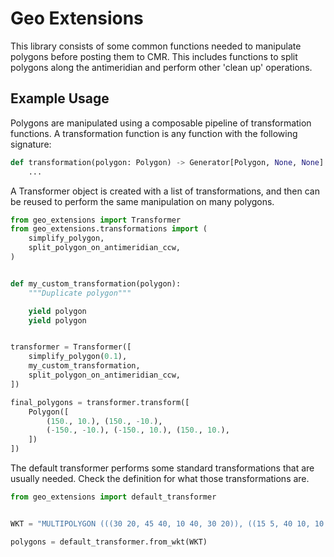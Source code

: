 # Geo Extensions

This library consists of some common functions needed to manipulate polygons
before posting them to CMR. This includes functions to split polygons along
the antimeridian and perform other 'clean up' operations.


## Example Usage

Polygons are manipulated using a composable pipeline of transformation
functions. A transformation function is any function with the following
signature:

```python
def transformation(polygon: Polygon) -> Generator[Polygon, None, None]:
    ...
```

A Transformer object is created with a list of transformations, and then can
be reused to perform the same manipulation on many polygons.

```python
from geo_extensions import Transformer
from geo_extensions.transformations import (
    simplify_polygon,
    split_polygon_on_antimeridian_ccw,
)


def my_custom_transformation(polygon):
    """Duplicate polygon"""

    yield polygon
    yield polygon


transformer = Transformer([
    simplify_polygon(0.1),
    my_custom_transformation,
    split_polygon_on_antimeridian_ccw,
])

final_polygons = transformer.transform([
    Polygon([
        (150., 10.), (150., -10.),
        (-150., -10.), (-150., 10.), (150., 10.),
    ])
])
```

The default transformer performs some standard transformations that are usually
needed. Check the definition for what those transformations are.

```python
from geo_extensions import default_transformer


WKT = "MULTIPOLYGON (((30 20, 45 40, 10 40, 30 20)), ((15 5, 40 10, 10 20, 5 10, 15 5)))"

polygons = default_transformer.from_wkt(WKT)
```
